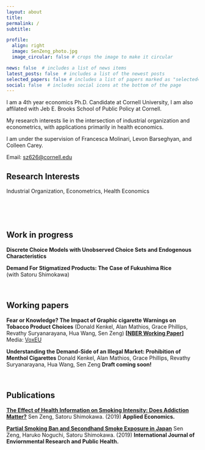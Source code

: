 ```yaml
---
layout: about
title:
permalink: /
subtitle:

profile:
  align: right
  image: SenZeng_photo.jpg
  image_circular: false # crops the image to make it circular

news: false  # includes a list of news items
latest_posts: false  # includes a list of the newest posts
selected_papers: false # includes a list of papers marked as "selected={true}"
social: false  # includes social icons at the bottom of the page
---
```


<!-- bundle exec jekyll serve
bin/deploy --user
git push -->


I am a 4th year economics Ph.D. Candidate at Cornell University, I am also affilated with Jeb E. Brooks School of Public Policy at Cornell. 

My research interests lie in the intersection of industrial organization and econometrics, with applications primarily in health economics. 

I am under the supervision of Francesca Molinari, Levon Barseghyan, and Colleen Carey.

Email: [sz626@cornell.edu](sz626@cornell.edu)

## Research Interests

Industrial Organization, Econometrics, Health Economics

<!-- ### [CV](https://raw.githack.com/sen-zeng/sen-zeng.github.io/master/assets/pdf/CV_SenZeng.pdf) -->

<br><br><br>

## Work in progress

**Discrete Choice Models with Unobserved Choice Sets and Endogenous Characteristics**  

**Demand For Stigmatized Products: The Case of Fukushima Rice**  
(with Satoru Shimokawa)

<br>

## Working papers

**Fear or Knowledge? The Impact of Graphic cigarette Warnings on Tobacco Product Choices**
(Donald Kenkel, Alan Mathios, Grace Phillips, Revathy Suryanarayana, Hua Wang, Sen Zeng)
**[[NBER Working Paper](https://www.nber.org/papers/w31534)]**
Media: [VoxEU](https://cepr.org/voxeu/columns/fear-or-knowledge-impact-graphic-cigarette-warnings-tobacco-product-choices)

**Understanding the Demand-Side of an Illegal Market: Prohibition of Menthol Cigarettes**
Donald Kenkel, Alan Mathios, Grace Phillips, Revathy Suryanarayana, Hua Wang, Sen Zeng
**Draft coming soon!**

<br>

## Publications

**[The Effect of Health Information on Smoking Intensity: Does Addiction Matter?](https://doi.org/10.1080/00036846.2019.1691141)**
Sen Zeng, Satoru Shimokawa. (2019)
**Applied Economics.**

**[Partial Smoking Ban and Secondhand Smoke Exposure in Japan](https://doi.org/10.3390/ijerph16152804)**
Sen Zeng, Haruko Noguchi, Satoru Shimokawa. (2019)
**International Journal of Enviornmental Research and Public Health.**
